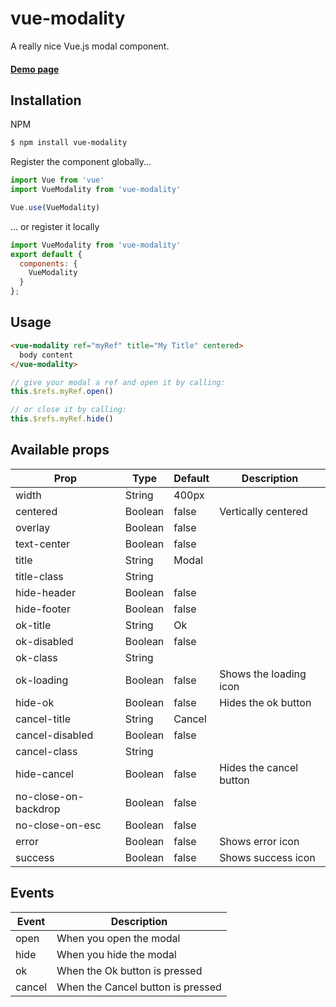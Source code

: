 # vue-modality
A really nice Vue.js modal component.
#### [Demo page](https://ovictorpereira.github.io/vue-modality/ "Demo page")

## Installation
NPM
```bash
$ npm install vue-modality
``` 
Register the component globally...
```js
import Vue from 'vue'
import VueModality from 'vue-modality'

Vue.use(VueModality)
```

... or register it locally
```js
import VueModality from 'vue-modality'
export default {
  components: {
    VueModality
  }
};
```

## Usage
```html
<vue-modality ref="myRef" title="My Title" centered>
  body content
</vue-modality>
```
```js
// give your modal a ref and open it by calling:
this.$refs.myRef.open()

// or close it by calling:
this.$refs.myRef.hide()
```

## Available props

| Prop                             | Type             | Default                | Description              |
|--------------------------|---------------|--------------------|----------------------|
| width         |               String |    400px                   |                                             |
| centered   | Boolean           | false                    | Vertically  centered   |
| overlay    | Boolean           | false     |  |
| text-center         |               Boolean |    false                   |                                             |
| title     |         String           |     Modal                |                             |
| title-class   | String           |                        |                                           |
| hide-header     | Boolean           |      false                  |                 |
| hide-footer     | Boolean           |         false               |                 |
| ok-title     | String           |            Ok            |                  |
| ok-disabled     | Boolean           |         false               |                 |
| ok-class     | String           |                        |                 |
| ok-loading     | Boolean           |        false          |      Shows the loading icon           |
| hide-ok     | Boolean           |      false                  |       Hides the ok button          |
| cancel-title     | String           |          Cancel              |                |
| cancel-disabled     | Boolean           |         false               |                 |
| cancel-class     | String           |                        |                 |
| hide-cancel     | Boolean           |      false                  |       Hides the cancel button          |
| no-close-on-backdrop     | Boolean           |      false                  |               |
| no-close-on-esc     | Boolean           |      false                  |               |
| error     | Boolean           |      false                  |      Shows error icon         |
| success     | Boolean           |      false                  |      Shows success icon         |

## Events
| Event    |  Description |
|----------|--------------|
| open     |  When you open the modal       |
| hide     |   When you hide the modal       |
| ok        |    When the Ok button is pressed      |
| cancel        |    When the Cancel button is pressed      |